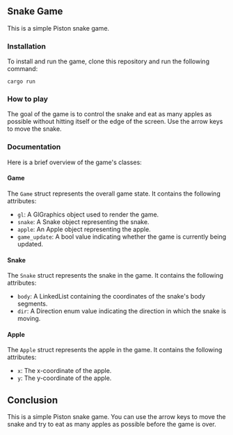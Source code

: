## Snake Game

This is a simple Piston snake game.

### Installation

To install and run the game, clone this repository and run the following command:

```
cargo run
```

### How to play

The goal of the game is to control the snake and eat as many apples as possible without hitting itself or the edge of the screen. Use the arrow keys to move the snake.

### Documentation

Here is a brief overview of the game's classes:

#### Game

The `Game` struct represents the overall game state. It contains the following attributes:

* `gl`: A GlGraphics object used to render the game.
* `snake`: A Snake object representing the snake.
* `apple`: An Apple object representing the apple.
* `game_update`: A bool value indicating whether the game is currently being updated.

#### Snake

The `Snake` struct represents the snake in the game. It contains the following attributes:

* `body`: A LinkedList containing the coordinates of the snake's body segments.
* `dir`: A Direction enum value indicating the direction in which the snake is moving.

#### Apple

The `Apple` struct represents the apple in the game. It contains the following attributes:

* `x`: The x-coordinate of the apple.
* `y`: The y-coordinate of the apple.

<!-- ### Example usage

Here is an example of how to use the game:

```rust
use snake_game::Game;

fn main() {
    let mut game = Game::new();

    while game.game_update {
        // Update the game state.
        game.update();

        // Render the game.
        game.render();

        // Check for input.
        let mut events = Events::new(EventSettings::new()).ups(8);
        while let Some(e) = events.next(&mut game.window) {
            if let Some(args) = e.render_args() {
                game.render(&args);
            }

            if app.game_update {
                if let Some(_u) = e.update_args() {
                    game.update();
                }
            }

            if let Some(k) = e.button_args() {
                if k.state == ButtonState::Press {
                    game.pressed(&k.button);
                }
            }
        }
    }
}
``` -->

## Conclusion

This is a simple Piston snake game. You can use the arrow keys to move the snake and try to eat as many apples as possible before the game is over.